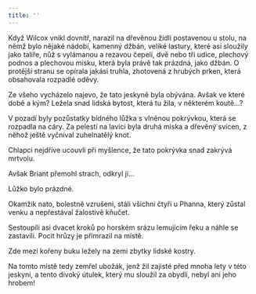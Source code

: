 ```yaml
---
title: ''
---
```


Když Wilcox vnikl dovnitř, narazil na dřevěnou židli postavenou u stolu, na němž bylo nějaké nádobí, kamenný džbán, veliké lastury, které asi sloužily jako talíře, nůž s vylámanou a rezavou čepelí, dvě nebo tři udice, plechový podnos a plechovou misku, která byla právě tak prázdná, jako džbán. O protější stranu se opírala jakási truhla, zhotovená z hrubých prken, která obsahovala rozpadlé oděvy.

Ze všeho vycházelo najevo, že tato jeskyně byla obývána. Avšak ve které době a kým? Ležela snad lidská bytost, která tu žila, v některém koutě…?

V pozadí byly pozůstatky bídného lůžka s vlněnou pokrývkou, která se rozpadla na cáry. Za pelestí na lavici byla druhá miska a dřevěný svícen, z něhož ještě vyčníval zuhelnatělý knot.

Chlapci nejdříve ucouvli při myšlence, že tato pokrývka snad zakrývá mrtvolu.

Avšak Briant přemohl strach, odkryl ji…

Lůžko bylo prázdné.

Okamžik nato, bolestně vzrušeni, stáli všichni čtyři u Phanna, který zůstal venku a nepřestával žalostivě kňučet.

Sestoupili asi dvacet kroků po horském srázu lemujícím řeku a náhle se zastavili. Pocit hrůzy je přimrazil na místě.

Zde mezi kořeny buku ležely na zemi zbytky lidské kostry.

Na tomto místě tedy zemřel ubožák, jenž žil zajisté před mnoha lety v této jeskyni, a tento divoký útulek, který mu sloužil za obydlí, nebyl ani jeho hrobem!
